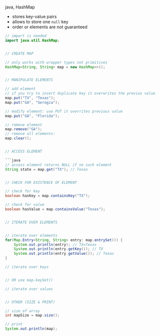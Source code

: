 java, HashMap
- stores key-value pairs
- allows to store one `null` key
- order or elements are not guaranteed

```java
// import is needed
import java.util.HashMap;


// CREATE MAP

// only works with wrapper types not primitives
HashMap<String, String> map = new HashMap<>();


// MANIPULATE ELEMENTS

// add element
// if you try to insert duplicate key it overwrites the previos value
map.put("TX", "Texas");
map.put("GA", "Gerogia");

// modify element: use PUT it overrites previous value
map.put("GA", "Florida");

// remove element
map.remove("GA");
// remove all elements:
map.clear();


// ACCESS ELEMENT

```java
// access element returns NULL if no such element
String state = map.get("TX"); // Texas


// CHECK FOR EXISTENCE OF ELEMENT

// check for key
boolean hasKey = map.containsKey("TX");

// check for value
boolean hasValue = map.containsValue("Texas");


// ITERATE OVER ELEMENTS


// iterate over elements
for(Map.Entry<String, String> entry: map.entrySet()) {
    System.out.println(entry); // TX=Texas
    System.out.println(entry.getKey()); // TX
    System.out.println(entry.getValue()); // Texas
}

// iterate over keys


// OR use map.keySet()

// iterate over values


// OTHER (SIZE & PRINT)

// size of array
int mapSize = map.size();

// print
System.out.println(map);

```
